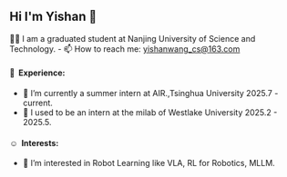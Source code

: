 ## Hi I'm Yishan 👋
🧑‍🎓 I am a graduated student at Nanjing University of Science and Technology. - 📫 How to reach me: yishanwang_cs@163.com
#### 🧟 &nbsp;**Experience:**
- 🤖 I’m currently a summer intern at AIR.,Tsinghua University  2025.7 - current.
- 🔭 I used to be an intern at the milab of Westlake University 2025.2 - 2025.5.
#### ☺︎ &nbsp;**Interests:**
- 🍚 I’m interested in Robot Learning like VLA, RL for Robotics, MLLM.
